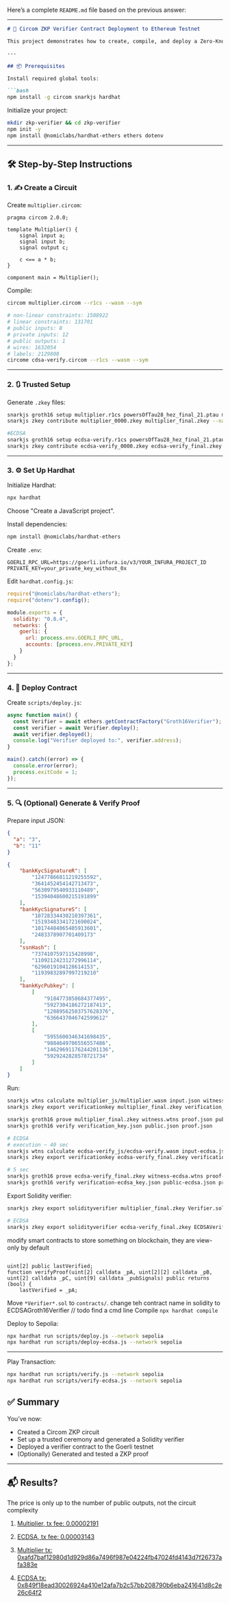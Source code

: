 Here’s a complete `README.md` file based on the previous answer:

---

```markdown
# 🚀 Circom ZKP Verifier Contract Deployment to Ethereum Testnet

This project demonstrates how to create, compile, and deploy a Zero-Knowledge Proof (ZKP) Verifier Contract on an Ethereum test network (e.g., Goerli) using Circom and Hardhat.

---

## 📦 Prerequisites

Install required global tools:

```bash
npm install -g circom snarkjs hardhat
```

Initialize your project:

```bash
mkdir zkp-verifier && cd zkp-verifier
npm init -y
npm install @nomiclabs/hardhat-ethers ethers dotenv
```

---

## 🛠️ Step-by-Step Instructions

### 1. ✍️ Create a Circuit

Create `multiplier.circom`:

```circom
pragma circom 2.0.0;

template Multiplier() {
    signal input a;
    signal input b;
    signal output c;

    c <== a * b;
}

component main = Multiplier();
```

Compile:

```bash
circom multiplier.circom --r1cs --wasm --sym

# non-linear constraints: 1508922
# linear constraints: 131701
# public inputs: 8
# private inputs: 12
# public outputs: 1
# wires: 1632054
# labels: 2129808
circome cdsa-verify.circom --r1cs --wasm --sym
```

---

### 2. 🔃 Trusted Setup

Generate `.zkey` files:

```bash
snarkjs groth16 setup multiplier.r1cs powersOfTau28_hez_final_21.ptau multiplier_0000.zkey
snarkjs zkey contribute multiplier_0000.zkey multiplier_final.zkey --name="My contribution" -v

#ECDSA
snarkjs groth16 setup ecdsa-verify.r1cs powersOfTau28_hez_final_21.ptau ecdsa-verify_0000.zkey
snarkjs zkey contribute ecdsa-verify_0000.zkey ecdsa-verify_final.zkey --name="My contribution" -v

```

---

### 3. ⚙️ Set Up Hardhat

Initialize Hardhat:

```bash
npx hardhat
```

Choose "Create a JavaScript project".

Install dependencies:

```bash
npm install @nomiclabs/hardhat-ethers
```

Create `.env`:

```env
GOERLI_RPC_URL=https://goerli.infura.io/v3/YOUR_INFURA_PROJECT_ID
PRIVATE_KEY=your_private_key_without_0x
```

Edit `hardhat.config.js`:

```js
require("@nomiclabs/hardhat-ethers");
require("dotenv").config();

module.exports = {
  solidity: "0.8.4",
  networks: {
    goerli: {
      url: process.env.GOERLI_RPC_URL,
      accounts: [process.env.PRIVATE_KEY]
    }
  }
};
```


---

### 4. 🚀 Deploy Contract

Create `scripts/deploy.js`:

```js
async function main() {
  const Verifier = await ethers.getContractFactory("Groth16Verifier");
  const verifier = await Verifier.deploy();
  await verifier.deployed();
  console.log("Verifier deployed to:", verifier.address);
}

main().catch((error) => {
  console.error(error);
  process.exitCode = 1;
});
```
---

### 5. 🔍 (Optional) Generate & Verify Proof

Prepare input JSON:

```json
{
  "a": "3",
  "b": "11"
}
```

```json
{
    "bankKycSignatureR": [
        "12477866811219255592",
        "3641452454142713473",
        "5630979540933110489",
        "15394048600215191899"
    ],
    "bankKycSignatureS": [
        "10728334430210397361",
        "15193483341721690024",
        "10174484065405913601",
        "2483378907701409173"
    ],
    "ssnHash": [
        "7374107597115428998",
        "11092124231272996114",
        "6296019104128614153",
        "11939832897997219210"
    ],
    "bankKycPubkey": [
        [
            "9184773858684377495",
            "5927304186272187413",
            "12089562503757628376",
            "6366437046742599612"
        ],
        [
            "5955600346341698435",
            "9884649706556557486",
            "14629691176244201136",
            "5929242828578721734"
        ]
    ]
}
```

Run:

```bash
snarkjs wtns calculate multiplier_js/multiplier.wasm input.json witness.wtns
snarkjs zkey export verificationkey multiplier_final.zkey verification_key.json

snarkjs groth16 prove multiplier_final.zkey witness.wtns proof.json public.json
snarkjs groth16 verify verification_key.json public.json proof.json

# ECDSA
# execution ~ 40 sec
snarkjs wtns calculate ecdsa-verify_js/ecdsa-verify.wasm input-ecdsa.json witness-ecdsa.wtns
snarkjs zkey export verificationkey ecdsa-verify_final.zkey verification-ecdsa_key.json

# 5 sec
snarkjs groth16 prove ecdsa-verify_final.zkey witness-ecdsa.wtns proof-ecdsa.json public-ecdsa.json
snarkjs groth16 verify verification-ecdsa_key.json public-ecdsa.json proof-ecdsa.json

```


Export Solidity verifier:

```bash
snarkjs zkey export solidityverifier multiplier_final.zkey Verifier.sol

# ECDSA
snarkjs zkey export solidityverifier ecdsa-verify_final.zkey ECDSAVerifier.sol
```
modify smart contracts to store something on blockchain, they are view-only by default
```solidity

uint[2] public lastVerified;
function verifyProof(uint[2] calldata _pA, uint[2][2] calldata _pB, uint[2] calldata _pC, uint[9] calldata _pubSignals) public returns (bool) {
    lastVerified = _pA;
```

Move `*Verifier*.sol` to `contracts/`.
change teh contract name in solidity to ECDSAGroth16Verifier // todo find a cmd line
Compile `npx hardhat compile`


Deploy to Sepolia:

```bash
npx hardhat run scripts/deploy.js --network sepolia
npx hardhat run scripts/deploy-ecdsa.js --network sepolia
```
---

Play Transaction:
```bash
npx hardhat run scripts/verify.js --network sepolia
npx hardhat run scripts/verify-ecdsa.js --network sepolia
```

## ✅ Summary

You’ve now:
- Created a Circom ZKP circuit
- Set up a trusted ceremony and generated a Solidity verifier
- Deployed a verifier contract to the Goerli testnet
- (Optionally) Generated and tested a ZKP proof

---

## 📬 Results?
The price is only up to the number of public outputs, not the circuit complexity

1. [Multiplier, tx fee: 0.00002191](https://sepolia.arbiscan.io/address/0xD2d1dBec05e39872Efce0DB80C17f62F95821db7)
2. [ECDSA, tx fee: 0.00003143](https://sepolia.arbiscan.io/address/0xb3d83BA5A3b6f78F7DE1C86Df63dd66F23e5b26f)

3. [Multiplier tx: 0xafd7baf12980d1d929d86a7496f987e04224fb47024fd4143d7f26737afa383e](https://sepolia.arbiscan.io/tx/0xafd7baf12980d1d929d86a7496f987e04224fb47024fd4143d7f26737afa383e)
4. [ECDSA tx: 0x849f18ead30026924a410e12afa7b2c57bb208790b6eba241641d8c2e26c64f2](https://sepolia.arbiscan.io/tx/0x849f18ead30026924a410e12afa7b2c57bb208790b6eba241641d8c2e26c64f2)